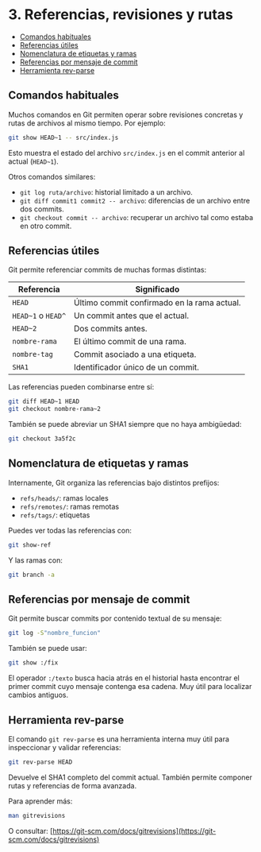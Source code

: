 # 3. Referencias, revisiones y rutas

- [Comandos habituales](#comandos-habituales)
- [Referencias útiles](#referencias-útiles)
- [Nomenclatura de etiquetas y ramas](#nomenclatura-de-etiquetas-y-ramas)
- [Referencias por mensaje de commit](#referencias-por-mensaje-de-commit)
- [Herramienta rev-parse](#herramienta-rev-parse)

## Comandos habituales

Muchos comandos en Git permiten operar sobre revisiones concretas y rutas de archivos al mismo tiempo. Por ejemplo:

```bash
git show HEAD~1 -- src/index.js
```

Esto muestra el estado del archivo `src/index.js` en el commit anterior al actual (`HEAD~1`).

Otros comandos similares:

- `git log ruta/archivo`: historial limitado a un archivo.
- `git diff commit1 commit2 -- archivo`: diferencias de un archivo entre dos commits.
- `git checkout commit -- archivo`: recuperar un archivo tal como estaba en otro commit.

## Referencias útiles

Git permite referenciar commits de muchas formas distintas:

| Referencia | Significado |
|------------|-------------|
| `HEAD` | Último commit confirmado en la rama actual. |
| `HEAD~1` o `HEAD^` | Un commit antes que el actual. |
| `HEAD~2` | Dos commits antes. |
| `nombre-rama` | El último commit de una rama. |
| `nombre-tag` | Commit asociado a una etiqueta. |
| `SHA1` | Identificador único de un commit. |

Las referencias pueden combinarse entre sí:

```bash
git diff HEAD~1 HEAD
git checkout nombre-rama~2
```

También se puede abreviar un SHA1 siempre que no haya ambigüedad:

```bash
git checkout 3a5f2c
```

## Nomenclatura de etiquetas y ramas

Internamente, Git organiza las referencias bajo distintos prefijos:

- `refs/heads/`: ramas locales
- `refs/remotes/`: ramas remotas
- `refs/tags/`: etiquetas

Puedes ver todas las referencias con:

```bash
git show-ref
```

Y las ramas con:

```bash
git branch -a
```

## Referencias por mensaje de commit

Git permite buscar commits por contenido textual de su mensaje:

```bash
git log -S"nombre_funcion"
```

También se puede usar:

```bash
git show :/fix
```

El operador `:/texto` busca hacia atrás en el historial hasta encontrar el primer commit cuyo mensaje contenga esa cadena. Muy útil para localizar cambios antiguos.

## Herramienta rev-parse

El comando `git rev-parse` es una herramienta interna muy útil para inspeccionar y validar referencias:

```bash
git rev-parse HEAD
```

Devuelve el SHA1 completo del commit actual. También permite componer rutas y referencias de forma avanzada.

Para aprender más:

```bash
man gitrevisions
```

O consultar: [https://git-scm.com/docs/gitrevisions](https://git-scm.com/docs/gitrevisions)
